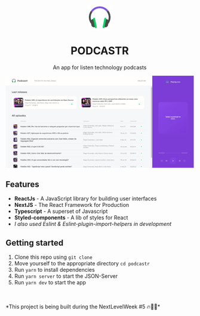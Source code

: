 <h1 align="center">
  <br>
  <img src="./public/favicon.png"/>
  <br>
  <br>
  PODCASTR
 </h1>
 
<p align="center">An app for listen technology podcasts</p>
 
<p align="center">
  <img src="public/gif.gif"/>
</p>

## Features
 - **ReactJs** - A JavaScript library for building user interfaces
 - **NextJS** - The React Framework for Production
 - **Typescript** - A superset of Javascript
 - **Styled-components** - A lib of styles for React
 - _I also used Eslint & Eslint-plugin-import-helpers in development_

## Getting started

1. Clone this repo using `git clone`
2. Move yourself to the appropriate directory `cd podcastr`<br />
3. Run `yarn` to install dependencies<br />
3. Run `yarn server` to start the JSON-Server<br />
4. Run `yarn dev` to start the app
<br>
<br>
*This project is being built during the NextLevelWeek #5 🔥👨‍💻*
